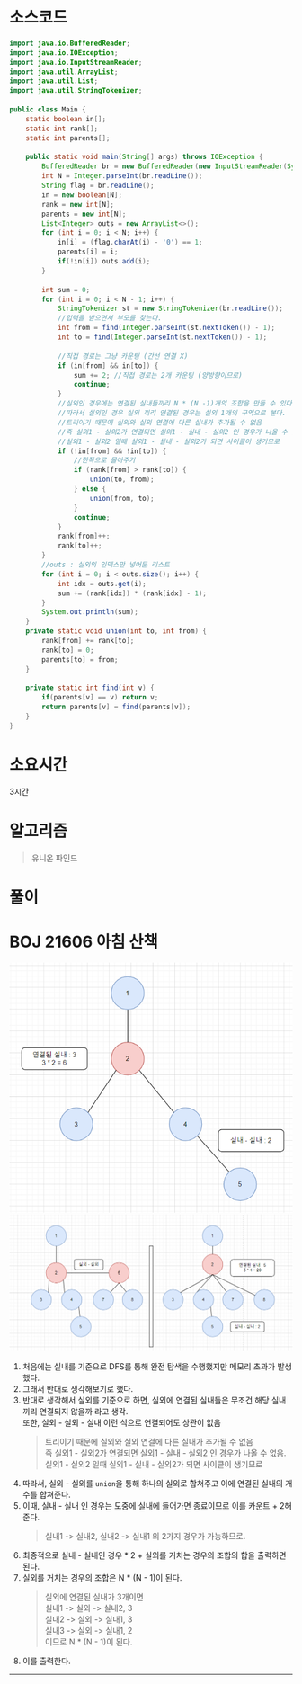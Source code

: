 # 소스코드

```Java
import java.io.BufferedReader;
import java.io.IOException;
import java.io.InputStreamReader;
import java.util.ArrayList;
import java.util.List;
import java.util.StringTokenizer;

public class Main {
    static boolean in[];
    static int rank[];
    static int parents[];
    
    public static void main(String[] args) throws IOException {
        BufferedReader br = new BufferedReader(new InputStreamReader(System.in));
        int N = Integer.parseInt(br.readLine());
        String flag = br.readLine();
        in = new boolean[N];
        rank = new int[N];
        parents = new int[N];
        List<Integer> outs = new ArrayList<>();
        for (int i = 0; i < N; i++) {
            in[i] = (flag.charAt(i) - '0') == 1;
            parents[i] = i;
            if(!in[i]) outs.add(i);
        }

        int sum = 0;
        for (int i = 0; i < N - 1; i++) {
            StringTokenizer st = new StringTokenizer(br.readLine());
            //입력을 받으면서 부모를 찾는다.
            int from = find(Integer.parseInt(st.nextToken()) - 1);
            int to = find(Integer.parseInt(st.nextToken()) - 1);

            //직접 경로는 그냥 카운팅 (간선 연결 X)
            if (in[from] && in[to]) {
                sum += 2; //직접 경로는 2개 카운팅 (양방향이므로)
                continue;
            }
            //실외인 경우에는 연결된 실내들끼리 N * (N -1)개의 조합을 만들 수 있다.
            //따라서 실외인 경우 실외 끼리 연결된 경우는 실외 1개의 구역으로 본다.
            //트리이기 때문에 실외와 실외 연결에 다른 실내가 추가될 수 없음
            //즉 실외1 - 실외2가 연결되면 실외1 - 실내 - 실외2 인 경우가 나올 수 없음.
            //실외1 - 실외2 일때 실외1 - 실내 - 실외2가 되면 사이클이 생기므로
            if (!in[from] && !in[to]) {
                //한쪽으로 몰아주기
                if (rank[from] > rank[to]) {
                    union(to, from);
                } else {
                    union(from, to);
                }
                continue;
            }
            rank[from]++;
            rank[to]++;
        }
        //outs : 실외의 인덱스만 넣어둔 리스트
        for (int i = 0; i < outs.size(); i++) {
            int idx = outs.get(i);
            sum += (rank[idx]) * (rank[idx] - 1);
        }
        System.out.println(sum);
    }
    private static void union(int to, int from) {
        rank[from] += rank[to];
        rank[to] = 0;
        parents[to] = from;
    }

    private static int find(int v) {
        if(parents[v] == v) return v;
        return parents[v] = find(parents[v]);
    }
}
```

# 소요시간

3시간

# 알고리즘

> 유니온 파인드

# 풀이

# BOJ 21606 아침 산책

![poster](./BOJ_21606_아침산책1.png)
![poster](./BOJ_21606_아침산책2.png)
1. 처음에는 실내를 기준으로 DFS를 통해 완전 탐색을 수행했지만 메모리 초과가 발생했다.
2. 그래서 반대로 생각해보기로 했다.
3. 반대로 생각해서 실외를 기준으로 하면, 실외에 연결된 실내들은 무조건 해당 실내끼리 연결되지 않을까 라고 생각.     
    또한, 실외 - 실외 - 실내 이런 식으로 연결되어도 상관이 없음              
    > 트리이기 때문에 실외와 실외 연결에 다른 실내가 추가될 수 없음     
    > 즉 실외1 - 실외2가 연결되면 실외1 - 실내 - 실외2 인 경우가 나올 수 없음.      
    > 실외1 - 실외2 일때 실외1 - 실내 - 실외2가 되면 사이클이 생기므로
4. 따라서, 실외 - 실외를 `union`을 통해 하나의 실외로 합쳐주고 이에 연결된 실내의 개수를 합쳐준다.
5. 이때, 실내 - 실내 인 경우는 도중에 실내에 들어가면 종료이므로 이를 카운트 + 2해준다.     
    > 실내1 -> 실내2, 실내2 -> 실내1 의 2가지 경우가 가능하므로.
6. 최종적으로 실내 - 실내인 경우 * 2 + 실외를 거치는 경우의 조합의 합을 출력하면 된다.
7. 실외를 거치는 경우의 조합은 N * (N - 1)이 된다.      
    > 실외에 연결된 실내가 3개이면          
    > 실내1 -> 실외 -> 실내2, 3        
    > 실내2 -> 실외 -> 실내1, 3        
    > 실내3 -> 실외 -> 실내1, 2        
    > 이므로 N * (N - 1)이 된다.
8. 이를 출력한다.
---
